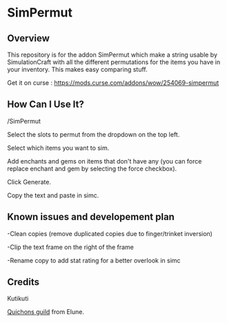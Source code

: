 # SimPermut

## Overview

This repository is for the addon SimPermut which make a string usable by SimulationCraft with all the different permutations for the items you have in your inventory. This makes easy comparing stuff.


Get it on curse : https://mods.curse.com/addons/wow/254069-simpermut

## How Can I Use It?

/SimPermut


Select the slots to permut from the dropdown on the top left.

Select which items you want to sim.

Add enchants and gems on items that don't have any (you can force replace enchant and gem by selecting the force checkbox).

Click Generate.

Copy the text and paste in simc.


## Known issues and developement plan

-Clean copies (remove duplicated copies due to finger/trinket inversion)

-Clip the text frame on the right of the frame

-Rename copy to add stat rating for a better overlook in simc


## Credits
Kutikuti 

[Quichons guild](http://www.quichons.fr/) from Elune.